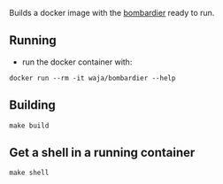 Builds a docker image with the [bombardier](https://github.com/codesenberg/bombardier) ready to run.

Running
-------

- run the docker container with:

```
docker run --rm -it waja/bombardier --help 
```

Building
--------

```
make build
```

Get a shell in a running container
----------------------------------

```
make shell
```
